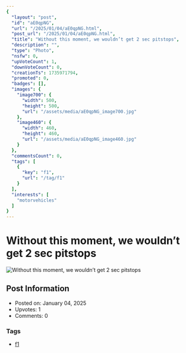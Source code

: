 ```yaml
---
{
  "layout": "post",
  "id": "aE0qpNG",
  "url": "/2025/01/04/aE0qpNG.html",
  "post_url": "/2025/01/04/aE0qpNG.html",
  "title": "Without this moment, we wouldn’t get 2 sec pitstops",
  "description": "",
  "type": "Photo",
  "nsfw": 0,
  "upVoteCount": 1,
  "downVoteCount": 0,
  "creationTs": 1735971794,
  "promoted": 0,
  "badges": [],
  "images": {
    "image700": {
      "width": 500,
      "height": 500,
      "url": "/assets/media/aE0qpNG_image700.jpg"
    },
    "image460": {
      "width": 460,
      "height": 460,
      "url": "/assets/media/aE0qpNG_image460.jpg"
    }
  },
  "commentsCount": 0,
  "tags": [
    {
      "key": "f1",
      "url": "/tag/f1"
    }
  ],
  "interests": [
    "motorvehicles"
  ]
}
---
```


# Without this moment, we wouldn’t get 2 sec pitstops

![Without this moment, we wouldn’t get 2 sec pitstops](/assets/media/aE0qpNG_image700.jpg)

## Post Information

- Posted on: January 04, 2025
- Upvotes: 1
- Comments: 0

### Tags

- [f1](/tag/f1)
